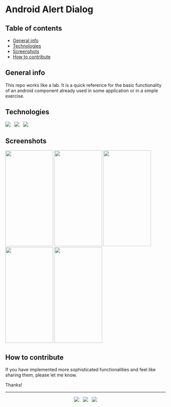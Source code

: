 # Android Alert Dialog


## Table of contents
* [General info](#general-info)
* [Technologies](#technologies)
* [Screenshots](#screenshots)
* [How to contribute](#how-to-contribute)


## General info
This repo works like a lab. It is a quick reference for the basic functionality of an android component already used in some application or in a simple exercise.


## Technologies

<p>
  <img src="https://img.shields.io/badge/Jakarta-Java-007396?style=for-the-badge&logo=java&logoColor=white" />&nbsp;&nbsp;
  <img src="https://img.shields.io/badge/Android%20Studio-Android-3DDC84?style=for-the-badge&logo=android&logoColor=white" />&nbsp;&nbsp;
  <img src="https://img.shields.io/badge/Build%20Tool-Gradle-02303A?style=for-the-badge&logo=gradle&logoColor=white" />&nbsp;&nbsp;
</p>


## Screenshots
<kbd><img src="https://user-images.githubusercontent.com/5893219/135784053-e87cd604-b3cb-48ee-b5ca-50a45cc64826.png" width="150" height="300"></kbd>
<kbd><img src="https://user-images.githubusercontent.com/5893219/135784054-d84a72e8-3038-420d-9955-f9d0851c75b1.png" width="150" height="300"></kbd>
<kbd><img src="https://user-images.githubusercontent.com/5893219/135784047-74084f91-bf23-43df-b842-2da113efea5e.png" width="150" height="300"></kbd>
<kbd><img src="https://user-images.githubusercontent.com/5893219/135784048-d04b6a0e-83c6-42b2-8bd0-b2cbd3ac1766.png" width="150" height="300"></kbd>
<kbd><img src="https://user-images.githubusercontent.com/5893219/135784050-96813e94-8d9f-445e-ac5f-7d2d085ddf21.png" width="150" height="300"></kbd>


## How to contribute
If you have implemented more sophisticated functionalities and feel like sharing them, please let me know.

Thanks!

<!-- FOOTER (Author / Visit My Online Resume / Download My PDF Resume) -->
<hr>
<p align='center'>
  <a href="#"><img src="https://img.shields.io/badge/author-%C2%A9%20Siomara%20Cintia%20Pantarotto.%20All%20rights%20reserved.-008080?style=social"></a>&nbsp;&nbsp;
  <a href="https://siomara.com.br/"><img src="https://img.shields.io/badge/visit-My Online Resume-008080?style=social"></a>&nbsp;&nbsp;
  <a href="https://siomara.com.br/ResumePANTAROTTO.pdf"><img src="https://img.shields.io/badge/download-My PDF Resume-008080?style=social"></a>
</p>
